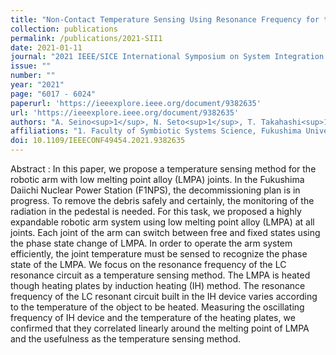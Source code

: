 ```yaml
---
title: "Non-Contact Temperature Sensing Using Resonance Frequency for the Robotic Arm with LMPA Joints"
collection: publications
permalink: /publications/2021-SII1
date: 2021-01-11
journal: "2021 IEEE/SICE International Symposium on System Integration (SII)"
issue: ""
number: ""
year: "2021"
page: "6017 - 6024"
paperurl: 'https://ieeexplore.ieee.org/document/9382635'
url: 'https://ieeexplore.ieee.org/document/9382635'
authors: "A. Seino<sup>1</sup>, N. Seto<sup>1</sup>, T. Takahashi<sup>1</sup>"
affiliations: "1. Faculty of Symbiotic Systems Science, Fukushima University, Fukushima, 960-1296, Japan <br>"
doi: 10.1109/IEEECONF49454.2021.9382635
---
```

Abstract
:	In this paper, we propose a temperature sensing method for the robotic arm with low melting point alloy (LMPA) joints. In the Fukushima Daiichi Nuclear Power Station (F1NPS), the decommissioning plan is in progress. To remove the debris safely and certainly, the monitoring of the radiation in the pedestal is needed. For this task, we proposed a highly expandable robotic arm system using low melting point alloy (LMPA) at all joints. Each joint of the arm can switch between free and fixed states using the phase state change of LMPA. In order to operate the arm system efficiently, the joint temperature must be sensed to recognize the phase state of the LMPA. We focus on the resonance frequency of the LC resonance circuit as a temperature sensing method. The LMPA is heated though heating plates by induction heating (IH) method. The resonance frequency of the LC resonant circuit built in the IH device varies according to the temperature of the object to be heated. Measuring the oscillating frequency of IH device and the temperature of the heating plates, we confirmed that they correlated linearly around the melting point of LMPA and the usefulness as the temperature sensing method.